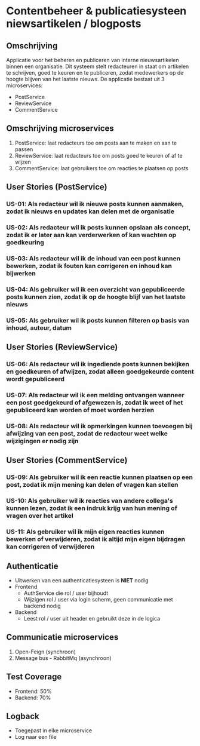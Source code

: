 # Contentbeheer & publicatiesysteen niewsartikelen / blogposts
## Omschrijving
Applicatie voor het beheren en publiceren van interne nieuwsartikelen binnen een organisatie. Dit systeem stelt 
redacteuren in staat om artikelen te schrijven, goed te keuren en te publiceren, zodat medewerkers op de hoogte blijven
van het laatste nieuws. De applicatie bestaat uit 3 microservices:
- PostService
- ReviewService
- CommentService

## Omschrijving microservices
1. PostService: laat redacteurs toe om posts aan te maken en aan te passen
2. ReviewService: laat redacteurs toe om posts goed te keuren of af te wijzen
3. CommentService: laat gebruikers toe om reacties te plaatsen op posts

## User Stories (PostService)
### US-01: Als redacteur wil ik nieuwe posts kunnen aanmaken, zodat ik nieuws en updates kan delen met de organisatie
### US-02: Als redacteur wil ik posts kunnen opslaan als concept, zodat ik er later aan kan verderwerken of kan wachten op goedkeuring
### US-03: Als redacteur wil ik de inhoud van een post kunnen bewerken, zodat ik fouten kan corrigeren en inhoud kan bijwerken
### US-04: Als gebruiker wil ik een overzicht van gepubliceerde posts kunnen zien, zodat ik op de hoogte blijf van het laatste nieuws
### US-05: Als gebruiker wil ik posts kunnen filteren op basis van inhoud, auteur, datum

## User Stories (ReviewService)
### US-06: Als redacteur wil ik ingediende posts kunnen bekijken en goedkeuren of afwijzen, zodat alleen goedgekeurde content wordt gepubliceerd
### US-07: Als redacteur wil ik een melding ontvangen wanneer een post goedgekeurd of afgewezen is, zodat ik weet of het gepubliceerd kan worden of moet worden herzien
### US-08: Als redacteur wil ik opmerkingen kunnen toevoegen bij afwijzing van een post, zodat de redacteur weet welke wijzigingen er nodig zijn

## User Stories (CommentService)
### US-09: Als gebruiker wil ik een reactie kunnen plaatsen op een post, zodat ik mijn mening kan delen of vragen kan stellen
### US-10: Als gebruiker wil ik reacties van andere collega's kunnen lezen, zodat ik een indruk krijg van hun mening of vragen over het artikel
### US-11: Als gebruiker wil ik mijn eigen reacties kunnen bewerken of verwijderen, zodat ik altijd mijn eigen bijdragen kan corrigeren of verwijderen

## Authenticatie
- Uitwerken van een authenticatiesysteen is **NIET** nodig
- Frontend
  - AuthService die rol / user bijhoudt
  - Wijzigen rol / user via login scherm, geen communicatie met backend nodig
- Backend
  - Leest rol / user uit header en gebruikt deze in de logica

## Communicatie microservices
1. Open-Feign (synchroon)
2. Message bus - RabbitMq (asynchroon)

## Test Coverage
- Frontend: 50%
- Backend: 70%

## Logback
- Toegepast in elke microservice
- Log naar een file
